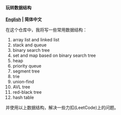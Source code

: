 #### 玩转数据结构
**[English](./README.md) | 简体中文**

在这个仓库中，我将写一些常用数据结构：

1. array list and linked list
1. stack and queue
1. binary search tree
1. set and map based on binary search tree
1. heap
1. priority queue
1. segment tree
1. trie
1. union-find
1. AVL tree
1. red-black tree
1. hash table

并使用以上数据结构，解决一些力扣(LeetCode)上的问题。